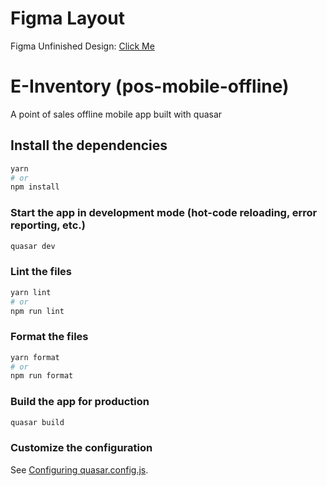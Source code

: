 # Figma Layout

Figma Unfinished Design: [Click Me](https://www.figma.com/file/9P4ZzoqxyerWLWF0lDB7Uk/POS---Quasar-x-Local-Storage?node-id=0%3A1)

# E-Inventory (pos-mobile-offline)

A point of sales offline mobile app built with quasar

## Install the dependencies

```bash
yarn
# or
npm install
```

### Start the app in development mode (hot-code reloading, error reporting, etc.)

```bash
quasar dev
```

### Lint the files

```bash
yarn lint
# or
npm run lint
```

### Format the files

```bash
yarn format
# or
npm run format
```

### Build the app for production

```bash
quasar build
```

### Customize the configuration

See [Configuring quasar.config.js](https://v2.quasar.dev/quasar-cli-vite/quasar-config-js).
